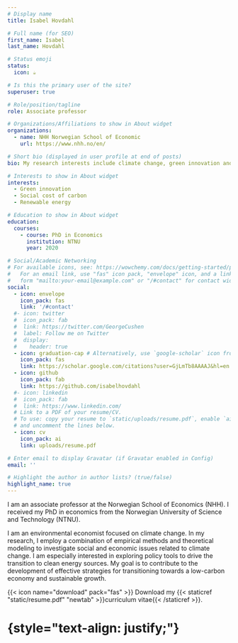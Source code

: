 ```yaml
---
# Display name
title: Isabel Hovdahl

# Full name (for SEO)
first_name: Isabel
last_name: Hovdahl

# Status emoji
status:
  icon: ☕️

# Is this the primary user of the site?
superuser: true

# Role/position/tagline
role: Associate professor

# Organizations/Affiliations to show in About widget
organizations:
  - name: NHH Norwegian School of Economic
    url: https://www.nhh.no/en/

# Short bio (displayed in user profile at end of posts)
bio: My research interests include climate change, green innovation and energy.

# Interests to show in About widget
interests:
  - Green innovation
  - Social cost of carbon
  - Renewable energy

# Education to show in About widget
education:
  courses:
    - course: PhD in Economics
      institution: NTNU
      year: 2020

# Social/Academic Networking
# For available icons, see: https://wowchemy.com/docs/getting-started/page-builder/#icons
#   For an email link, use "fas" icon pack, "envelope" icon, and a link in the
#   form "mailto:your-email@example.com" or "/#contact" for contact widget.
social:
  - icon: envelope
    icon_pack: fas
    link: '/#contact'
  #- icon: twitter
  #  icon_pack: fab
  #  link: https://twitter.com/GeorgeCushen
  #  label: Follow me on Twitter
  #  display:
  #    header: true
  - icon: graduation-cap # Alternatively, use `google-scholar` icon from `ai` icon pack
    icon_pack: fas
    link: https://scholar.google.com/citations?user=GjLmTb8AAAAJ&hl=en
  - icon: github
    icon_pack: fab
    link: https://github.com/isabelhovdahl
  #- icon: linkedin
  #  icon_pack: fab
  #  link: https://www.linkedin.com/
  # Link to a PDF of your resume/CV.
  # To use: copy your resume to `static/uploads/resume.pdf`, enable `ai` icons in `params.yaml`,
  # and uncomment the lines below.
  - icon: cv
    icon_pack: ai
    link: uploads/resume.pdf

# Enter email to display Gravatar (if Gravatar enabled in Config)
email: ''

# Highlight the author in author lists? (true/false)
highlight_name: true
---
```


I am an associate professor at the Norwegian School of Economics (NHH). I received my PhD in economics from the Norwegian University of Science and Technology (NTNU). 

I am an environmental economist focused on climate change. In my research, I employ a combination of empirical methods and theoretical modeling to investigate social and economic issues related to climate change. I am especially interested in exploring policy tools to drive the transition to clean energy sources. My goal is to contribute to the development of effective strategies for transitioning towards a low-carbon economy and sustainable growth.

{{< icon name="download" pack="fas" >}} Download my {{< staticref "static/resume.pdf" "newtab" >}}curriculum vitae{{< /staticref >}}.

# {style="text-align: justify;"}
